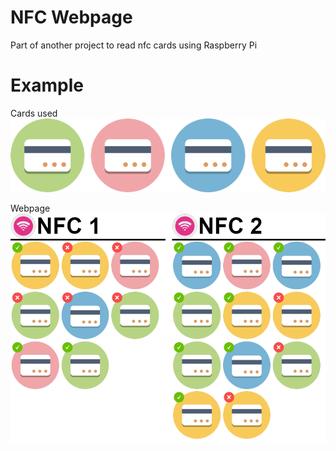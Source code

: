 # NFC Webpage
Part of another project to read nfc cards using Raspberry Pi

# Example
Cards used
![Image Poster1](https://raw.githubusercontent.com/CrashLaker/nfc-reader-front/master/cards.png)

Webpage
![Image Poster2](https://raw.githubusercontent.com/CrashLaker/nfc-reader-front/master/page.png)
